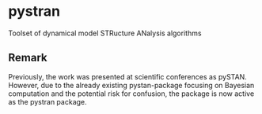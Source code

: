 # pystran
Toolset of dynamical model STRucture ANalysis algorithms

## Remark

Previously, the work was presented at scientific conferences as pySTAN. However, due to the already existing pystan-package focusing on Bayesian computation and the potential risk for confusion, the package is now active as the pystran package.
